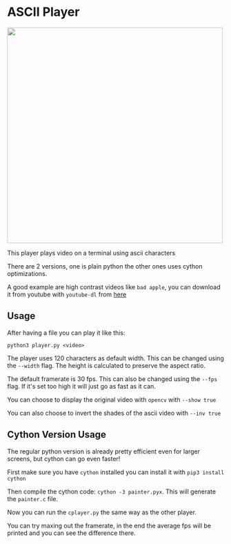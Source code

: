 # ASCII Player

[<img src="bad_apple.gif" width="500"/>](picameleon.png)

This player plays video on a terminal using ascii characters

There are 2 versions, one is plain python the other ones uses cython optimizations.

A good example are high contrast videos like `bad apple`, you can download it from youtube with `youtube-dl` from [here](https://www.youtube.com/watch?v=FtutLA63Cp8)

## Usage

After having a file you can play it like this:

```
python3 player.py <video>
```

The player uses 120 characters as default width. This can be changed using the `--width` flag. The height is calculated to preserve the aspect ratio.

The default framerate is 30 fps. This can also be changed using the `--fps` flag. If it's set too high it will just go as fast as it can.

You can choose to display the original video with `opencv` with `--show true`

You can also choose to invert the shades of the ascii video with `--inv true`

## Cython Version Usage

The regular python version is already pretty efficient even for larger screens, but cython can go even faster!

First make sure you have `cython` installed you can install it with `pip3 install cython`

Then compile the cython code: `cython -3 painter.pyx`. This will generate the `painter.c` file.

Now you can run the `cplayer.py` the same way as the other player.

You can try maxing out the framerate, in the end the average fps will be printed and you can see the difference there.